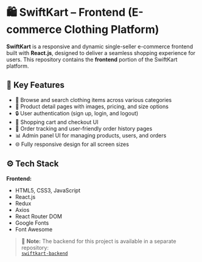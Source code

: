 # 🛍️ SwiftKart – Frontend (E-commerce Clothing Platform)

**SwiftKart** is a responsive and dynamic single-seller e-commerce frontend built with **React.js**, designed to deliver a seamless shopping experience for users. This repository contains the **frontend** portion of the SwiftKart platform.

## 🌟 Key Features

- 🛒 Browse and search clothing items across various categories  
- 👕 Product detail pages with images, pricing, and size options  
- 🔒 User authentication (sign up, login, and logout)  
- 🧺 Shopping cart and checkout UI  
- 🧾 Order tracking and user-friendly order history pages  
- 📊 Admin panel UI for managing products, users, and orders  
- 🌐 Fully responsive design for all screen sizes

## ⚙️ Tech Stack

**Frontend:**
- HTML5, CSS3, JavaScript
- React.js
- Redux
- Axios
- React Router DOM
- Google Fonts
- Font Awesome

> 🔗 **Note:** The backend for this project is available in a separate repository:  
[`swiftkart-backend`](https://github.com/yourusername/swiftkart-backend) <!-- Replace with actual URL -->
